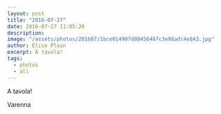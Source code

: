 ```yaml
---
layout: post
title: "2016-07-27"
date: 2016-07-27 11:05:20
description: 
image: "/assets/photos/201607/1bce014907d88456487c3e98adc4e843.jpg"
author: Elise Plain
excerpt: A tavola!
tags: 
  - photos
  - all
---
```


A tavola!
<p></p>
Varenna